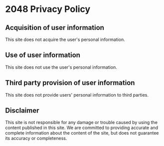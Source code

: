 # 2048 Privacy Policy

## Acquisition of user information
  This site does not acquire the user's personal information.

## Use of user information
  This site does not use the user's personal information.

## Third party provision of user information 
  This site does not provide users' personal information to third parties.

## Disclaimer
  This site is not responsible for any damage or trouble caused by using the content published in this site.
  We are committed to providing accurate and complete information about the content of the site, but does not guarantee its accuracy or completeness.
